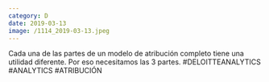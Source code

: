 ```yaml
--- 
category: D 
date: 2019-03-13 
image: /1114_2019-03-13.jpeg 
--- 
```


Cada una de las partes de un modelo de atribución completo tiene una utilidad diferente. Por eso necesitamos las 3 partes. #DELOITTEANALYTICS #ANALYTICS #ATRIBUCIÓN